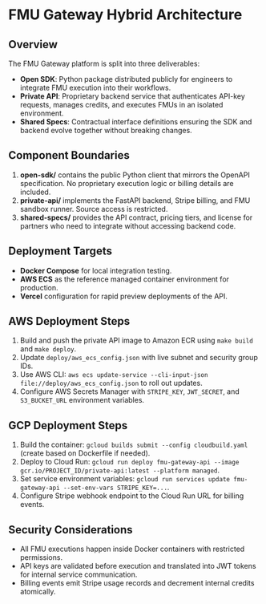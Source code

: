 # FMU Gateway Hybrid Architecture

## Overview
The FMU Gateway platform is split into three deliverables:
- **Open SDK**: Python package distributed publicly for engineers to integrate FMU execution into their workflows.
- **Private API**: Proprietary backend service that authenticates API-key requests, manages credits, and executes FMUs in an isolated environment.
- **Shared Specs**: Contractual interface definitions ensuring the SDK and backend evolve together without breaking changes.

## Component Boundaries
1. **open-sdk/** contains the public Python client that mirrors the OpenAPI specification. No proprietary execution logic or billing details are included.
2. **private-api/** implements the FastAPI backend, Stripe billing, and FMU sandbox runner. Source access is restricted.
3. **shared-specs/** provides the API contract, pricing tiers, and license for partners who need to integrate without accessing backend code.

## Deployment Targets
- **Docker Compose** for local integration testing.
- **AWS ECS** as the reference managed container environment for production.
- **Vercel** configuration for rapid preview deployments of the API.

## AWS Deployment Steps
1. Build and push the private API image to Amazon ECR using `make build` and `make deploy`.
2. Update `deploy/aws_ecs_config.json` with live subnet and security group IDs.
3. Use AWS CLI: `aws ecs update-service --cli-input-json file://deploy/aws_ecs_config.json` to roll out updates.
4. Configure AWS Secrets Manager with `STRIPE_KEY`, `JWT_SECRET`, and `S3_BUCKET_URL` environment variables.

## GCP Deployment Steps
1. Build the container: `gcloud builds submit --config cloudbuild.yaml` (create based on Dockerfile if needed).
2. Deploy to Cloud Run: `gcloud run deploy fmu-gateway-api --image gcr.io/PROJECT_ID/private-api:latest --platform managed`.
3. Set service environment variables: `gcloud run services update fmu-gateway-api --set-env-vars STRIPE_KEY=...`.
4. Configure Stripe webhook endpoint to the Cloud Run URL for billing events.

## Security Considerations
- All FMU executions happen inside Docker containers with restricted permissions.
- API keys are validated before execution and translated into JWT tokens for internal service communication.
- Billing events emit Stripe usage records and decrement internal credits atomically.
